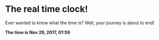 # The real time clock!

Ever wanted to know what the time is? Well, your journey is about to end!

**The time is Nov 29, 2017, 01:59**